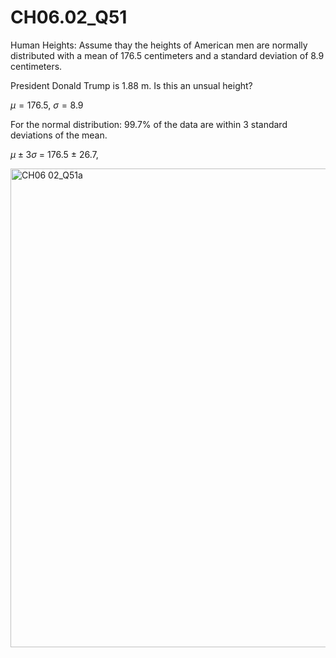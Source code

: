 # CH06.02_Q51 #

Human Heights: Assume thay the heights of American men are normally distributed with a mean of 176.5 centimeters and a standard deviation of 8.9 centimeters.

President Donald Trump is 1.88 m. Is this an unsual height?

$\mu = 176.5$, $\sigma = 8.9$

For the normal distribution: 99.7% of the data are within 3 standard deviations of the mean.

$\mu ± 3 \sigma$ = 176.5 ± 26.7, 


<img width="766" alt="CH06 02_Q51a" src="https://github.com/user-attachments/assets/32477650-01e7-4430-98a6-ea5d43bc103d">
